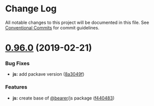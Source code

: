 # Change Log

All notable changes to this project will be documented in this file.
See [Conventional Commits](https://conventionalcommits.org) for commit guidelines.

# [0.96.0](https://github.com/Bearer/bearer/packages/js/compare/v0.95.1...v0.96.0) (2019-02-21)


### Bug Fixes

* **js:** add packave version ([8a3049f](https://github.com/Bearer/bearer/packages/js/commit/8a3049f))


### Features

* **js:** create base of [@bearer](https://github.com/bearer)/js package ([f440483](https://github.com/Bearer/bearer/packages/js/commit/f440483))
